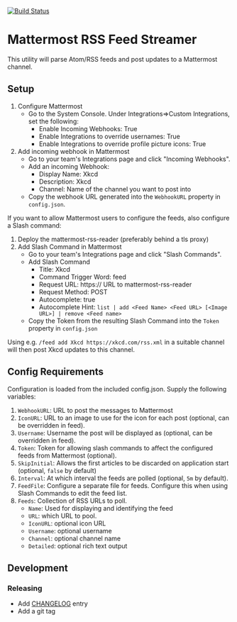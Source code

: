 [![Build Status](https://travis-ci.org/mjhuber/mattermost-rss-reader.svg?branch=master)](https://travis-ci.org/mjhuber/mattermost-rss-reader)
# Mattermost RSS Feed Streamer

This utility will parse Atom/RSS feeds and post updates to a Mattermost channel.

## Setup

1.  Configure Mattermost
    - Go to the System Console.  Under Integrations=>Custom Integrations, set the following:
      - Enable Incoming Webhooks: True
      - Enable Integrations to override usernames: True
      - Enable Integrations to override profile picture icons: True
2.  Add incoming webhook in Mattermost
    - Go to your team's Integrations page and click "Incoming Webhooks".
    - Add an incoming Webhook:
      - Display Name: Xkcd
      - Description: Xkcd
      - Channel: Name of the channel you want to post into
    - Copy the webhook URL generated into the `WebhookURL` property in `config.json`.

If you want to allow Mattermost users to configure the feeds, also configure a Slash command:

1.  Deploy the mattermost-rss-reader (preferably behind a tls proxy)
2.  Add Slash Command in Mattermost
    - Go to your team's Integrations page and click "Slash Commands".
    - Add Slash Command
      - Title: Xkcd
      - Command Trigger Word: feed
      - Request URL: https:// URL to mattermost-rss-reader
      - Request Method: POST
      - Autocomplete: true
      - Autocomplete Hint: `list | add <Feed Name> <Feed URL> [<Image URL>] | remove <Feed name>`
    - Copy the Token from the resulting Slash Command into the `Token` property in `config.json`

Using e.g. `/feed add Xkcd https://xkcd.com/rss.xml` in a suitable channel will then post Xkcd
updates to this channel.

## Config Requirements

Configuration is loaded from the included config.json.  Supply the following variables:

1.  `WebhookURL`: URL to post the messages to Mattermost
3.  `IconURL`: URL to an image to use for the icon for each post (optional, can be overridden in feed).
4.  `Username`: Username the post will be displayed as (optional, can be overridden in feed).
5.  `Token`: Token for allowing slash commands to affect the configured feeds from Mattermost (optional).
6.  `SkipInitial`: Allows the first articles to be discarded on application start (optional, `false` by default)
7.  `Interval`: At which interval the feeds are polled (optional, `5m` by default).
8.  `FeedFile`: Configure a separate file for feeds.  Configure this when using Slash Commands to edit the feed list.
9.  `Feeds`: Collection of RSS URLs to poll.
    - `Name`: Used for displaying and identifying the feed
    - `URL`: which URL to pool.
    - `IconURL`: optional icon URL
    - `Username`: optional username
    - `Channel`: optional channel name
    - `Detailed`: optional rich text output

## Development

### Releasing

* Add [CHANGELOG](./CHANGELOG.md) entry
* Add a git tag
